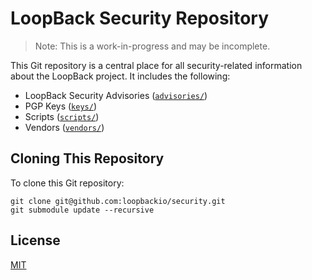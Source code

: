 <!--
  SPDX-FileCopyrightText: LoopBack Contributors
  SPDX-License-Identifier: MIT
-->

# LoopBack Security Repository

> Note: This is a work-in-progress and may be incomplete.

This Git repository is a central place for all security-related information
about the LoopBack project. It includes the following:

- LoopBack Security Advisories ([`advisories/`](advisories/README.md))
- PGP Keys ([`keys/`](keys/README.md))
- Scripts ([`scripts/`](scripts/README.md))
- Vendors ([`vendors/`](vendors/README.md))

## Cloning This Repository

To clone this Git repository:

```
git clone git@github.com:loopbackio/security.git
git submodule update --recursive
```

## License

[MIT](./LICENSE)
